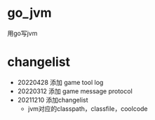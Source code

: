 # go_jvm

用go写jvm

# changelist
* 20220428 添加 game tool log
* 20220312 添加 game message protocol
* 20211210 添加changelist
    * jvm对应的classpath，classfile，coolcode
